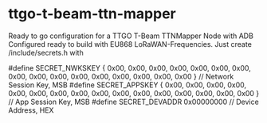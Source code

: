 # ttgo-t-beam-ttn-mapper

Ready to go configuration for a TTGO T-Beam TTNMapper Node with ADB
Configured ready to build with EU868 LoRaWAN-Frequencies.
Just create /include/secrets.h with

#define SECRET_NWKSKEY { 0x00, 0x00, 0x00, 0x00, 0x00, 0x00, 0x00, 0x00, 0x00, 0x00, 0x00, 0x00, 0x00, 0x00, 0x00, 0x00 } // Network Session Key, MSB
#define SECRET_APPSKEY { 0x00, 0x00, 0x00, 0x00, 0x00, 0x00, 0x00, 0x00, 0x00, 0x00, 0x00, 0x00, 0x00, 0x00, 0x00, 0x00 } // App Session Key, MSB
#define SECRET_DEVADDR 0x00000000 // Device Address, HEX
